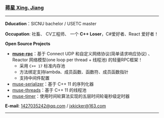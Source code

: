 ### [蒋星 Xing. Jiang](#)
-----
**Dducation**：SICNU bachelor / USETC master

**Occupation**: 社畜、 CV工程师、 一个 **C++ Loser**，C#爱好者、React 爱好者！

**Open Source Projects**
* [**muse-rpc**](https://github.com/sorise/muse-rpc)：基于 Connect UDP 和自定义网络协议(简单请求响应协议) 、Reactor 网络模型(one loop per thread + 线程池) 的轻量RPC框架！
  * 采用 `C++ 17` 标准内存池
  * 方法绑定支持lambda、成员函数、函数符、成员函数指针
  * 支持中间件配置
* [muse-serializer](https://github.com/sorise/muse-serializer)：基于 C++ 11 的序列化器
* [muse-threads](https://github.com/sorise/muse-threads)：基于 C++ 11 的线程池
* [muse-timer](https://github.com/sorise/muse-timer)：使用时间轮算法实现的五层时间轮毫秒级定时器

**E-mail**: 1427035242@qq.com / jxkicker@163.com

----
